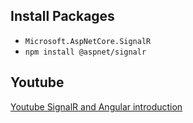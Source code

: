 ## Install Packages
- `Microsoft.AspNetCore.SignalR` 
- `npm install @aspnet/signalr`

## Youtube
[Youtube SignalR and Angular introduction](https://www.youtube.com/watch?v=QENOe4EMIQ0&list=PLvc5Pp3SAqmoZGMATJWNF3Oyqr0WW_s0i)